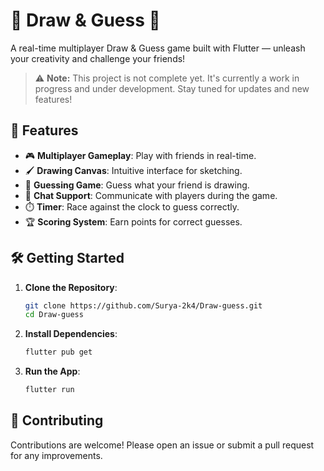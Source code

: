# 🎨 Draw & Guess 🧠

A real-time multiplayer Draw & Guess game built with Flutter — unleash your creativity and challenge your friends!

> ⚠️ **Note:** This project is not complete yet. It's currently a work in progress and under development. Stay tuned for updates and new features!

## 🚀 Features

- 🎮 **Multiplayer Gameplay**: Play with friends in real-time.
- 🖌️ **Drawing Canvas**: Intuitive interface for sketching.
- 🧩 **Guessing Game**: Guess what your friend is drawing.
- 💬 **Chat Support**: Communicate with players during the game.
- ⏱️ **Timer**: Race against the clock to guess correctly.
- 🏆 **Scoring System**: Earn points for correct guesses.

## 🛠️ Getting Started

1. **Clone the Repository**:
   ```bash
   git clone https://github.com/Surya-2k4/Draw-guess.git
   cd Draw-guess
   ```

2. **Install Dependencies**:
   ```bash
   flutter pub get
   ```

3. **Run the App**:
   ```bash
   flutter run
   ```

<!-- ## 📸 Screenshots

*Add screenshots of the game interface here when available.* -->


## 🤝 Contributing

Contributions are welcome! Please open an issue or submit a pull request for any improvements.
